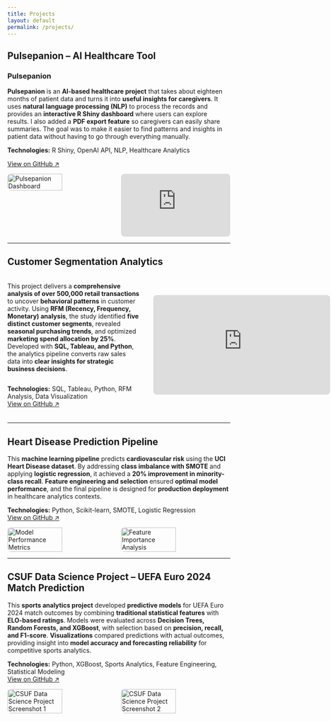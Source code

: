 ```yaml
---
title: Projects
layout: default
permalink: /projects/
---
```


## Pulsepanion – AI Healthcare Tool

### Pulsepanion  
**Pulsepanion** is an **AI-based healthcare project** that takes about eighteen months of patient data and turns it into **useful insights for caregivers**. It uses **natural language processing (NLP)** to process the records and provides an **interactive R Shiny dashboard** where users can explore results. I also added a **PDF export feature** so caregivers can easily share summaries. The goal was to make it easier to find patterns and insights in patient data without having to go through everything manually.  

**Technologies:** R Shiny, OpenAI API, NLP, Healthcare Analytics  

<a href="https://github.com/k-shiroma-code/NCHacks-Pulsepanion">View on GitHub ↗</a>

<div style="display: flex; gap: 10px; margin-top: 10px;">
  <!-- Image -->
  <img src="{{ site.baseurl }}/assets/img/Pulsepantion.jpg" alt="Pulsepanion Dashboard" style="border-radius: 8px; width: 50%;">

  <!-- Video -->
  <div style="position: relative; padding-bottom: 28.125%; height: 0; width: 50%; border-radius: 8px; overflow: hidden; cursor: pointer;" onclick="this.style.position='fixed'; this.style.top='50%'; this.style.left='50%'; this.style.transform='translate(-50%, -50%)'; this.style.width='80vw'; this.style.height='80vh'; this.style.zIndex='9999'; this.style.paddingBottom='0'; this.style.backgroundColor='rgba(0,0,0,0.9)'; this.innerHTML='<iframe src=&quot;https://www.youtube.com/embed/tEJoXKLzVH4&quot; title=&quot;Pulsepanion Demo&quot; style=&quot;width:100%; height:100%; border:none;&quot; frameborder=&quot;0&quot; allowfullscreen></iframe><button onclick=&quot;event.stopPropagation(); this.parentElement.style.position=\&#39;relative\&#39;; this.parentElement.style.top=\&#39;auto\&#39;; this.parentElement.style.left=\&#39;auto\&#39;; this.parentElement.style.transform=\&#39;none\&#39;; this.parentElement.style.width=\&#39;50%\&#39;; this.parentElement.style.height=\&#39;0\&#39;; this.parentElement.style.zIndex=\&#39;auto\&#39;; this.parentElement.style.paddingBottom=\&#39;28.125%\&#39;; this.parentElement.style.backgroundColor=\&#39;transparent\&#39;; this.parentElement.innerHTML=\&#39;&lt;iframe src=\\&quot;https://www.youtube.com/embed/tEJoXKLzVH4\\&quot; title=\\&quot;Pulsepanion Demo\\&quot; style=\\&quot;position: absolute; top:0; left:0; width:100%; height:100%;\\&quot; frameborder=\\&quot;0\\&quot; allowfullscreen&gt;&lt;/iframe&gt;\&#39;&quot; style=&quot;position:absolute; top:10px; right:10px; background:rgba(255,255,255,0.8); border:none; border-radius:50%; width:30px; height:30px; cursor:pointer; font-size:16px;&quot;&gt;×</button>';">
    <iframe src="https://www.youtube.com/embed/tEJoXKLzVH4" title="Pulsepanion Demo" style="position: absolute; top:0; left:0; width:100%; height:100%;" frameborder="0" allowfullscreen></iframe>
  </div>
</div>

---

## Customer Segmentation Analytics

<div style="display: grid; grid-template-columns: 1fr 2fr; gap: 30px; margin: 20px 0; align-items: center;">

  <!-- Text column -->
  <div style="min-width: 300px; max-width: 500px; display: flex; flex-direction: column; justify-content: center; height: 100%;">
    <p>
      This project delivers a <strong>comprehensive analysis of over 500,000 retail transactions</strong> to uncover <strong>behavioral patterns</strong> in customer activity. Using <strong>RFM (Recency, Frequency, Monetary) analysis</strong>, the study identified <strong>five distinct customer segments</strong>, revealed <strong>seasonal purchasing trends</strong>, and optimized <strong>marketing spend allocation by 25%</strong>. Developed with <strong>SQL, Tableau, and Python</strong>, the analytics pipeline converts raw sales data into <strong>clear insights for strategic business decisions</strong>.
    </p>
    <p>
      <strong>Technologies:</strong> SQL, Tableau, Python, RFM Analysis, Data Visualization<br>
      <a href="https://github.com/k-shiroma-code/Customer-Segmentation-with-RFM-Analysis">View on GitHub ↗</a>
    </p>
  </div>

  <!-- Dashboard column -->
  <div style="min-width: 400px; display: flex; justify-content: center; align-items: center;">
    <div style="width: 100%; aspect-ratio: 16/9; border-radius: 8px; overflow: hidden;">
      <iframe 
        src="https://public.tableau.com/views/Customer_Segmentation_Overview_Github/Dashboard1?:showVizHome=no&:embed=true" 
        style="width: 100%; height: 100%; border: none;">
      </iframe>
    </div>
  </div>

</div>


---

## Heart Disease Prediction Pipeline

<p>This <strong>machine learning pipeline</strong> predicts <strong>cardiovascular risk</strong> using the <strong>UCI Heart Disease dataset</strong>. By addressing <strong>class imbalance with SMOTE</strong> and applying <strong>logistic regression</strong>, it achieved a <strong>20% improvement in minority-class recall</strong>. <strong>Feature engineering and selection</strong> ensured <strong>optimal model performance</strong>, and the final pipeline is designed for <strong>production deployment</strong> in healthcare analytics contexts.</p>
<p><strong>Technologies:</strong> Python, Scikit-learn, SMOTE, Logistic Regression<br>
<a href="https://github.com/k-shiroma-code/Heart-Disease-ML-Project" target="_blank" rel="noopener">View on GitHub ↗</a>

<div style="display: flex; gap: 10px; margin-top: 10px;">
  <img src="{{ site.baseurl }}/assets/img/IMG_1668.jpg" alt="Model Performance Metrics" style="border-radius: 8px; width: 50%;">
  <img src="{{ site.baseurl }}/assets/img/Feature_Importance.jpg" alt="Feature Importance Analysis" style="border-radius: 8px; width: 50%;">
</div>

---

## CSUF Data Science Project – UEFA Euro 2024 Match Prediction

This **sports analytics project** developed **predictive models** for UEFA Euro 2024 match outcomes by combining **traditional statistical features** with **ELO-based ratings**. Models were evaluated across **Decision Trees, Random Forests, and XGBoost**, with selection based on **precision, recall, and F1-score**. **Visualizations** compared predictions with actual outcomes, providing insight into **model accuracy and forecasting reliability** for competitive sports analytics.

**Technologies:** Python, XGBoost, Sports Analytics, Feature Engineering, Statistical Modeling  
[View on GitHub ↗](https://github.com/k-shiroma-code/CSUF-REU-Football-Analytics)

<div style="display: flex; gap: 10px; margin-top: 10px;">
  <img src="{{ site.baseurl }}/assets/img/IMG_1670.jpg" alt="CSUF Data Science Project Screenshot 1" style="border-radius: 8px; width: 50%;">
  <img src="{{ site.baseurl }}/assets/img/IMG_1671.jpg" alt="CSUF Data Science Project Screenshot 2" style="border-radius: 8px; width: 50%;">
</div>

